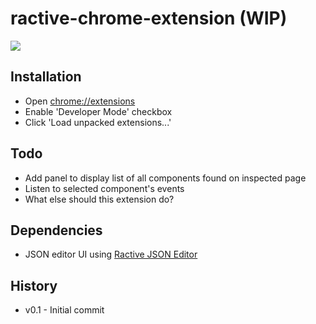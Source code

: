 # ractive-chrome-extension (WIP)

![](http://i.imgur.com/qpo0zSE.png)

## Installation

 * Open [chrome://extensions](chrome://extensions)
 * Enable 'Developer Mode' checkbox
 * Click 'Load unpacked extensions...'

## Todo

 * Add panel to display list of all components found on inspected page
 * Listen to selected component's events
 * What else should this extension do?

## Dependencies

 * JSON editor UI using [Ractive JSON Editor](https://github.com/evs-chris/ractive-json-editor)

## History

 * v0.1 - Initial commit